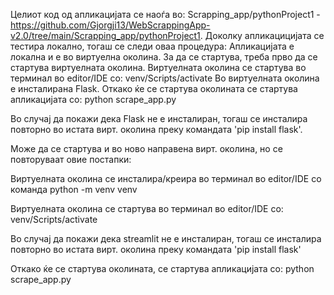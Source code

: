 Целиот код од апликацијата се наоѓа во: Scrapping_app/pythonProject1 - https://github.com/Gjorgji13/WebScrappingApp-v2.0/tree/main/Scrapping_app/pythonProject1. 
Доколку апликацицијата се тестира локално, тогаш се следи оваа процедура: Апликацијата е локална и е во виртуелна околина. За да се стартува, треба прво да се стартува виртуелната околина. Виртуелната околина се стартува во терминал во editor/IDE со: venv/Scripts/activate Во виртуелната околина е инсталирана Flask. Откако ќе се стартува околината се стартува апликацијата со: python scrape_app.py

Во случај да покажи дека Flask не е инсталиран, тогаш се инсталира повторно во истата вирт. околина преку командата 'pip install flask'.

Moже да се стартува и во ново направена вирт. околина, но се повторуваат овие постапки:

Виртуелната околина се инсталира/креира во терминал во editor/IDE со команда python -m venv venv

Виртуелната околина се стартува во терминал во editor/IDE со: venv/Scripts/activate

Во случај да покажи дека streamlit не е инсталиран, тогаш се инсталира повторно во истата вирт. околина преку командата 'pip install flask'

Откако ќе се стартува околината, се стартува апликацијата со: python scrape_app.py
